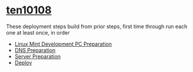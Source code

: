 # [ten10108](http://ten10108.com)

These deployment steps build from prior steps, first time through run each one at least once, in order

* [Linux Mint Development PC Preparation](docs/prep_pc.md)
* [DNS Preparation](docs/prep_dns.md)
* [Server Preparation](docs/prep_server.md)
* [Deploy](docs/deploy.md)


